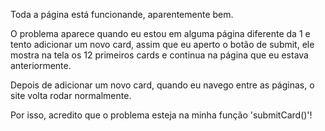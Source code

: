 Toda a página está funcionande, aparentemente bem. 

O problema aparece quando eu estou em alguma página diferente da 1 e tento adicionar um novo card, assim que eu aperto o botão de submit, ele mostra na tela os 12 primeiros cards e continua na página que eu estava anteriormente.

Depois de adicionar um novo card, quando eu navego entre as páginas, o site volta rodar normalmente.

Por isso, acredito que o problema esteja na minha função 'submitCard()'!